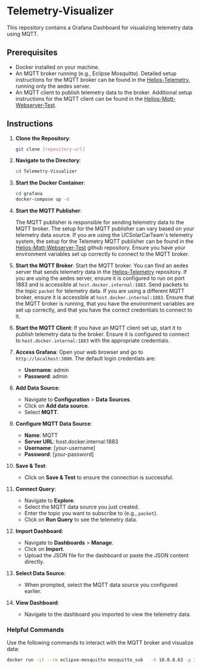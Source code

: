 # Telemetry-Visualizer

This repository contains a Grafana Dashboard for visualizing telemetry data using MQTT.

## Prerequisites

- Docker installed on your machine.
- An MQTT broker running (e.g., Eclipse Mosquitto). Detailed setup instructions for the MQTT broker can be found in the [Helios-Telemetry](https://github.com/UCSolarCarTeam/Helios-Telemetry), running only the aedes server.
- An MQTT client to publish telemetry data to the broker. Additional setup instructions for the MQTT client can be found in the [Helios-Mqtt-Webserver-Test](https://github.com/UCSolarCarTeam/Helios-Mqtt-Webserver-Test).

## Instructions

1. **Clone the Repository**:

   ```bash
   git clone [repository-url]
   ```

1. **Navigate to the Directory**:

   ```bash
   cd Telemetry-Visualizer
   ```

1. **Start the Docker Container**:

   ```bash
   cd grafana
   docker-compose up -d
   ```

1. **Start the MQTT Publisher**:

   The MQTT publisher is responsible for sending telemetry data to the MQTT broker. The setup for the MQTT publisher can vary based on your telemetry data source. If you are using the UCSolarCarTeam's telemetry system, the setup for the Telemetry MQTT publisher can be found in the [Helios-Mqtt-Webserver-Test](https://github.com/UCSolarCarTeam/Helios-Mqtt-Webserver-Test) github repository. Ensure you have your environment variables set up correctly to connect to the MQTT broker.

1. **Start the MQTT Broker**:
   Start the MQTT broker. You can find an aedes server that sends telemetry data in the [Helios-Telemetry](https://github.com/UCSolarCarTeam/Helios-Telemetry) repository. If you are using the aedes server, ensure it is configured to run on port 1883 and is accessible at `host.docker.internal:1883`. Send packets to the topic `packet` for telemetry data.
   If you are using a different MQTT broker, ensure it is accessible at `host.docker.internal:1883`.
   Ensure that the MQTT broker is running, that you have the environment variables are set up correctly, and that you have the correct credentials to connect to it.
1. **Start the MQTT Client**:
   If you have an MQTT client set up, start it to publish telemetry data to the broker. Ensure it is configured to connect to `host.docker.internal:1883` with the appropriate credentials.

1. **Access Grafana**:
   Open your web browser and go to `http://localhost:3000`. The default login credentials are:

   - **Username**: admin
   - **Password**: admin

1. **Add Data Source**:

   - Navigate to **Configuration** > **Data Sources**.
   - Click on **Add data source**.
   - Select **MQTT**.

1. **Configure MQTT Data Source**:

   - **Name**: MQTT
   - **Server URL**: host.docker.internal:1883
   - **Username**: [your-username]
   - **Password**: [your-password]

1. **Save & Test**:

   - Click on **Save & Test** to ensure the connection is successful.

1. **Connect Query**:

   - Navigate to **Explore**.
   - Select the MQTT data source you just created.
   - Enter the topic you want to subscribe to (e.g., `packet`).
   - Click on **Run Query** to see the telemetry data.

1. **Import Dashboard**:

   - Navigate to **Dashboards** > **Manage**.
   - Click on **Import**.
   - Upload the JSON file for the dashboard or paste the JSON content directly.

1. **Select Data Source**:

   - When prompted, select the MQTT data source you configured earlier.

1. **View Dashboard**:
   - Navigate to the dashboard you imported to view the telemetry data.

### Helpful Commands

Use the following commands to interact with the MQTT broker and visualize data:

```bash
docker run -it --rm eclipse-mosquitto mosquitto_sub   -h 10.0.0.63 -p 1883   -u [ username ] -P [password]   -t packet
```
